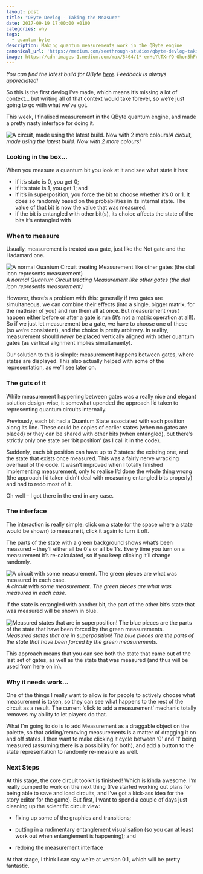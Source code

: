 ```yaml
---
layout: post
title: "QByte Devlog - Taking the Measure"
date: 2017-09-19 17:00:00 +0100
categories: why
tags:
  - quantum-byte
description: Making quantum measurements work in the QByte engine
canonical_url: 'https://medium.com/seethrough-studios/qbyte-devlog-taking-the-measure-fb06de96d368'
image: https://cdn-images-1.medium.com/max/5464/1*-erHcYtTXrYO-Ohor5hFxg@2x.jpeg
---
```


*You can find the latest build for QByte [here](https://developer.cloud.unity3d.com/share/ZJTngRQaoM/). Feedback is always appreciated!*

So this is the first devlog I’ve made, which means it’s missing a lot of context… but writing all of that context would take forever, so we’re just going to go with what we’ve got.

This week, I finalised measurement in the QByte quantum engine, and made a pretty nasty interface for doing it.

![A circuit, made using the latest build. Now with 2 more colours!](https://cdn-images-1.medium.com/max/5464/1*-erHcYtTXrYO-Ohor5hFxg@2x.jpeg)*A circuit, made using the latest build. Now with 2 more colours!*

### Looking in the box…

When you measure a quantum bit you look at it and see what state it has:

* if it’s state is 0, you get 0;
* if it’s state is 1, you get 1; and
* if it’s in superposition, you force the bit to choose whether it’s 0 or 1. It does so randomly based on the probabilities in its internal state. The value of that bit is now the value that was measured.
* if the bit is entangled with other bit(s), its choice affects the state of the bits it’s entangled with

### When to measure

Usually, measurement is treated as a gate, just like the Not gate and the Hadamard one.

![A normal Quantum Circuit treating Measurement like other gates (the dial icon represents measurement)](https://cdn-images-1.medium.com/max/2000/1*QJJrGElI3pwZvb32JzlclA@2x.png)*A normal Quantum Circuit treating Measurement like other gates (the dial icon represents measurement)*

However, there’s a problem with this: generally if two gates are simultaneous, we can combine their effects (into a single, bigger matrix, for the mathsier of you) and run them all at once. But measurement *must* happen either before or after a gate is run (it’s not a matrix operation at all!). So if we just let measurement be a gate, we have to choose one of these (so we’re consistent), and the choice is pretty arbitrary. In reality, measurement should *never* be placed vertically aligned with other quantum gates (as vertical alignment implies simultanaeity).

Our solution to this is simple: measurement happens between gates, where states are displayed. This also actually helped with some of the representation, as we’ll see later on.

### The guts of it

While measurement happening between gates was a really nice and elegant solution design-wise, it somewhat upended the approach I’d taken to representing quantum circuits internally.

Previously, each bit had a Quantum State associated with each position along its line. These could be copies of earlier states (when no gates are placed) or they can be shared with other bits (when entangled), but there’s strictly only one state per ‘bit position’ (as I call it in the code).

Suddenly, each bit position can have up to 2 states: the existing one, and the state that exists once measured. This was a fairly nerve wracking overhaul of the code. It wasn’t improved when I totally finished implementing measurement, only to realise I’d done the whole thing wrong (the approach I’d taken didn’t deal with measuring entangled bits properly) and had to redo most of it.

Oh well – I got there in the end in any case.

### The interface

The interaction is really simple: click on a state (or the space where a state would be shown) to measure it, click it again to turn it off.

The parts of the state with a green background shows what’s been measured – they’ll either all be 0's or all be 1's. Every time you turn on a measurement it’s re-calculated, so if you keep clicking it’ll change randomly.

![A circuit with some measurement. The green pieces are what was measured in each case.](https://cdn-images-1.medium.com/max/5464/1*Ba8pA7ZiYYQb-2a0LM0STw@2x.jpeg)*A circuit with some measurement. The green pieces are what was measured in each case.*

If the state is entangled with another bit, the part of the other bit’s state that was measured will be shown in blue.

![Measured states that are in superposition! The blue pieces are the parts of the state that have been forced by the green measurements.](https://cdn-images-1.medium.com/max/5464/1*QGJsST0Wg6sYMk83ldjaJQ@2x.jpeg)*Measured states that are in superposition! The blue pieces are the parts of the state that have been forced by the green measurements.*

This approach means that you can see both the state that came out of the last set of gates, as well as the state that was measured (and thus will be used from here on in).

### Why it needs work…

One of the things I really want to allow is for people to actively choose what measurement is taken, so they can see what happens to the rest of the circuit as a result. The current ‘click to add a measurement’ mechanic totally removes my ability to let players do that.

What I’m going to do is to add Measurement as a draggable object on the palette, so that adding/removing measurements is a matter of dragging it on and off states. I then want to make clicking it cycle between ‘0' and ‘1' being measured (assuming there is a possibility for both), and add a button to the state representation to randomly re-measure as well.

### Next Steps

At this stage, the core circuit toolkit is finished! Which is kinda awesome. I’m really pumped to work on the next thing (I’ve started working out plans for being able to save and load circuits, and I’ve got a kick-ass idea for the story editor for the game). But first, I want to spend a couple of days just cleaning up the scientific circuit view:

* fixing up some of the graphics and transitions;

* putting in a rudimentary entanglement visualisation (so you can at least work out when entanglement is happening); and

* redoing the measurement interface

At that stage, I think I can say we’re at version 0.1, which will be pretty fantastic.
